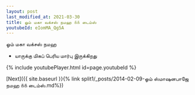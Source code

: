 ```yaml
---
layout: post
last_modified_at: 2021-03-30
title: ஓம் மகா வக்சஸ் நமஹ ௧௧ டைம்ஸ்
youtubeId: eIomMA_Qg5A
---
```

 
 
 ஓம் மகா வக்சஸ் நமஹ  
 
 -  யாருக்கு மிகப் பெரிய மார்பு இருக்கிறது 
 
  
 
  
 
 
 
 
 
 


{% include youtubePlayer.html id=page.youtubeId %}
 
[Next]({{ site.baseurl }}{% link  split1/_posts/2014-02-09-ஓம் ஸ்மாஷனபாஜே நமஹ ௧௧ டைம்ஸ்.md%})
 
